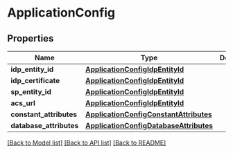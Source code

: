 # ApplicationConfig

## Properties
Name | Type | Description | Notes
------------ | ------------- | ------------- | -------------
**idp_entity_id** | [**ApplicationConfigIdpEntityId**](ApplicationConfigIdpEntityId.md) |  | [optional] 
**idp_certificate** | [**ApplicationConfigIdpEntityId**](ApplicationConfigIdpEntityId.md) |  | [optional] 
**sp_entity_id** | [**ApplicationConfigIdpEntityId**](ApplicationConfigIdpEntityId.md) |  | [optional] 
**acs_url** | [**ApplicationConfigIdpEntityId**](ApplicationConfigIdpEntityId.md) |  | [optional] 
**constant_attributes** | [**ApplicationConfigConstantAttributes**](ApplicationConfigConstantAttributes.md) |  | [optional] 
**database_attributes** | [**ApplicationConfigDatabaseAttributes**](ApplicationConfigDatabaseAttributes.md) |  | [optional] 

[[Back to Model list]](../README.md#documentation-for-models) [[Back to API list]](../README.md#documentation-for-api-endpoints) [[Back to README]](../README.md)


